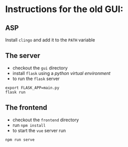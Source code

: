 # Instructions for the old GUI: #

## ASP ##

Install `clingo` and add it to the `PATH` variable

## The server 

  * checkout the `gui` directory
  * install `flask` using a *python virtual environment*
  * to run the `flask` server

```
export FLASK_APP=main.py
flask run
```
## The frontend 
  * checkout the `frontend` directory
  * run `npm install`
  * to start the `vue` server run
  ```
  npm run serve
  ```

